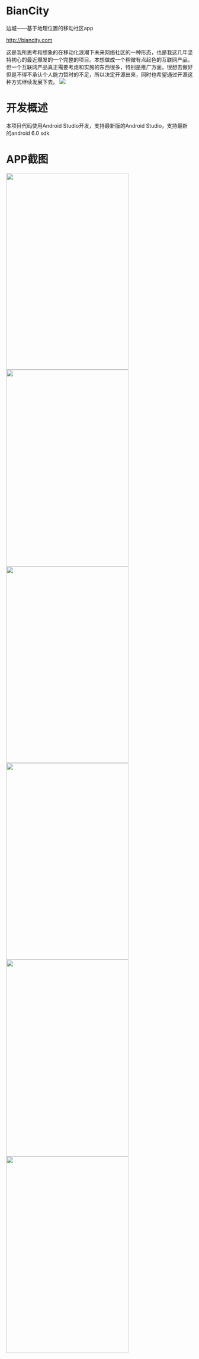 # BianCity
边城——基于地理位置的移动社区app

http://biancity.com

这是我所思考和想象的在移动化浪潮下未来网络社区的一种形态，也是我这几年坚持初心的最近爆发的一个完整的项目。本想做成一个稍微有点起色的互联网产品，但一个互联网产品真正需要考虑和实施的东西很多，特别是推广方面，很想去做好但是不得不承认个人能力暂时的不足，所以决定开源出来，同时也希望通过开源这种方式继续发展下去。
<img src="http://www.biancity.com/bg_github.jpg"/>

<h1>开发概述</h1>
本项目代码使用Android Studio开发，支持最新版的Android Studio，支持最新的android 6.0 sdk


<h1>APP截图</h1>

<img src="http://www.biancity.com/Screenshot_welcome.png" width="330" height="530"/>
<img src="http://www.biancity.com/Screenshot_home.png" width="330" height="530"/>
<img src="http://www.biancity.com/Screenshot_town.png" width="330" height="530"/>
<img src="http://www.biancity.com/Screenshot_story.png" width="330" height="530"/>
<img src="http://www.biancity.com/Screenshot_community.png" width="330" height="530"/>
<img src="http://www.biancity.com/Screenshot_profile.png" width="330" height="530"/>
